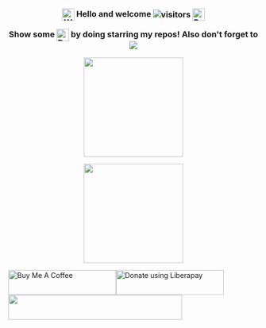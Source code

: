 <h3 align="center">
 <img align=center src="https://user-images.githubusercontent.com/26017543/213809353-c908d93c-3dff-4694-9d13-e0e5cbdb879c.png" alt="Waving Hand" width="25" height="25" />
 Hello and welcome
 <img align=center src="https://visitor-badge.laobi.icu/badge?page_id=yurindoctrine.yurindoctrine" alt="visitors" />
 <img align=center src="https://user-images.githubusercontent.com/26017543/213809357-1687c2d7-8c88-47af-a9be-9110b1d9c10a.png" alt="Party Popper" width="25" height="25" />

 Show some <img align=center src="https://raw.githubusercontent.com/goforbg/telegram-emoji-gifs/master/heart.gif" alt="Beating Heart" width="25" height="25" /> 
 by doing starring my repos! Also don't forget to <img align=center src="https://img.shields.io/github/followers/yurindoctrine?label=Follow me&style=social" />
</h3>

<p align="center">
<img height="200" src="https://github-readme-stats-one-bice.vercel.app/api/top-langs/?username=yurindoctrine&layout=compact&theme=dark&role=OWNER,ORGANIZATION_MEMBER,COLLABORATOR">
</p>

<p align="center">
<img height="200" src="https://github-readme-stats-one-bice.vercel.app/api?username=yurindoctrine&show_icons=false&include_all_commits=true&layout=compact&theme=dark&role=OWNER,ORGANIZATION_MEMBER,COLLABORATOR">
</p>

<a href="https://www.buymeacoffee.com/yurindoctrine" target="_blank"><img src="https://cdn.buymeacoffee.com/buttons/v2/default-yellow.png" alt="Buy Me A Coffee" style="height: 50px !important;width: 217px !important;" ></a><a href="https://liberapay.com/yurindoctrine/donate"><img height="50" width="217" alt="Donate using Liberapay" src="https://liberapay.com/assets/widgets/donate.svg"></a></noscript><a href="https://ko-fi.com/R5R0AGV29"><img height="50" width="350" src="https://ko-fi.com/img/githubbutton_sm.svg"></a>
